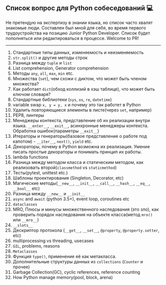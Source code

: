 ## Список вопрос для Python собеседований 💻

Не претендую на экспертизу в знании языка, но список часто хвалят знакомые люди. Составлен был мной для себя, во время первого трудоустройства на позицию Junior Python Developer.
Список будет пополняться или редактироваться в процессе. Welcome to PR!
___
1. Стандартные типы данных, изменяемость и неизменяемость
2. `str.split()` и другие методы строк
3. Разница между `tuple` и `list`
4. List comprehension, Generator comprehension
5. Методы `any`, `all`, `max`, `min` etc.
6. Множества (`set`), чем схожи с диктом, что может быть членом множества? 
7. Как работает `dict`(обход коллизий в хэш таблице), что может быть ключом словаря?
8. Стандартные библиотеки (`sys`, `os`, `re`, `datetime`)
9. variable swap `x, y = y, x` и почему это так работет в Python
10. Удалить повторяющиеся элементы в листе(через `set`, например)
11. PEP8, линтеры
12. Менеджеры контекста, представление об их реализации внутри языка. `__enter__`, `__exit__`, асинхронные менеджеры контекста. Обработка ошибок(параметры `__exit__`)
13. Итераторы и генераторы(базовое представление о работе под капотом) - `__iter__`, `next()`, `yield` etc.
14. Декораторы, почему в Python возможна их реализация. Умение писать простые декораторы и понимать принцип их работы.
15. lambda functions
16. Разница между методом класса и статическим методом, как реализовать второй(`classmethod` vs `staticmethod`)
17. Тесты(pytest, unittest etc.)
18. Шаблоны проектирования (Singleton, Decorator, etc)
19. Магические методы(`__new__`, `__init__`, `__call__`, `__hash__`, `__eq__`, `__bool__` etc)
20. Разница между `__new__` и `__init__`
21. `async` and `await` (python 3.5+), event loop, coroutines etc
22. `dataclasses`
23. MRO, Плюсы и минусы множественного наследования (это зло), как проверить порядок наследования на объекте класса(метод `mro()` или `__mro__`)
24. `__slots__`
25. Дескриптор протокола (`__get__`, `__set__`, `@property`, `@property.setter`, etc)
26. multiprocessing vs threading, usecases
27. `GIL`, problems, reasons
28. `Metaclasses`
29. Функция `type()`, применение её как метакласса.
30. Дополнительные структуры данных из `collections` (`Counter` и прочее)
31. Garbage Collection(GC), cyclic references, reference counting
32. How Python manage memory(pool, block, arena)
 
